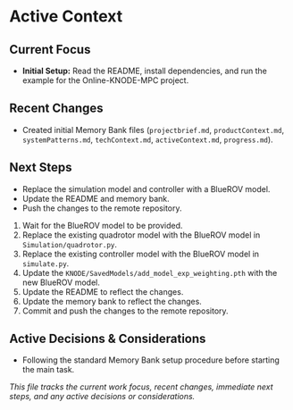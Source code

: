 # Active Context

## Current Focus

*   **Initial Setup:** Read the README, install dependencies, and run the example for the Online-KNODE-MPC project.

## Recent Changes

*   Created initial Memory Bank files (`projectbrief.md`, `productContext.md`, `systemPatterns.md`, `techContext.md`, `activeContext.md`, `progress.md`).

## Next Steps

*   Replace the simulation model and controller with a BlueROV model.
*   Update the README and memory bank.
*   Push the changes to the remote repository.

1.  Wait for the BlueROV model to be provided.
2.  Replace the existing quadrotor model with the BlueROV model in `Simulation/quadrotor.py`.
3.  Replace the existing controller model with the BlueROV model in `simulate.py`.
4.  Update the `KNODE/SavedModels/add_model_exp_weighting.pth` with the new BlueROV model.
5.  Update the README to reflect the changes.
6.  Update the memory bank to reflect the changes.
7.  Commit and push the changes to the remote repository.

## Active Decisions & Considerations

*   Following the standard Memory Bank setup procedure before starting the main task.

*This file tracks the current work focus, recent changes, immediate next steps, and any active decisions or considerations.*
